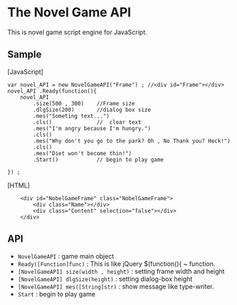 The Novel Game API
========================

This is novel game script engine for JavaScript.

Sample
------
\[JavaScript\]

	var novel_API = new NovelGameAPI("Frame") ; //<div id="Frame"></div>
	novel_API .Ready(function(){
		novel_API
			.size(500 , 300)	//Frame size
			.dlgSize(200)		//dialog box size
			.mes("Someting text...")
			.cls()				//  clear text
			.mes("I'm angry because I'm hungry.")
			.cls()
			.mes("Why don't you go to the park? Oh , No Thank you? Heck!")
			.cls()
			.mes("Diet won't become thin!")
			.Start()			// begin to play game
			
	}) ;

\[HTML\]

		<div id="NobelGameFrame" class="NobelGameFrame">
			<div class="Name"></div>
			<div class="Content" selection="false"></div>
		</div>

API
---

 * `NovelGameAPI` : game main object
 * `Ready([Function]func)` : This is like jQuery $(function(){ ~ function.
 * `[NovelGameAPI] size(width , height)` : setting frame width and height
 * `[NovelGameAPI] dlgSize(height)` : setting dialog-box height
 * `[NovelGameAPI] mes([String]str)` : show message like type-writer.
 * `Start` : begin to play game